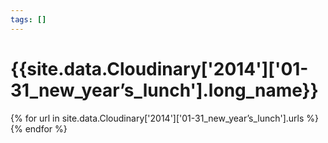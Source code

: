 ```yaml
---
tags: []
---
```

<div itemscope itemtype="http://schema.org/Photograph">
  <h1>{{site.data.Cloudinary['2014']['01-31_new_year’s_lunch'].long_name}}</h1>
  {% for url in site.data.Cloudinary['2014']['01-31_new_year’s_lunch'].urls %}
    <a itemprop="image" class="swipebox" title="" href="{{ site.cloudinary.baseurl }}/{{ url }}">
      <img alt="" itemprop="thumbnailUrl" src="{{ site.cloudinary.baseurl }}/h_150/{{ url }}" />
      <meta itemprop="isFamilyFriendly" content="true" />
    </a>
  {% endfor %}
</div>
